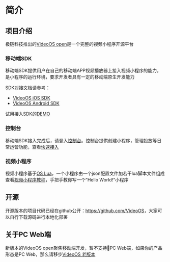 # 简介

## 项目介绍
极链科技推出的<a href="http://videojj.com/videoos-open/" target="_blank">VideoOS open</a>是一个完整的视频小程序开源平台

### 移动端SDK
移动端SDK提供用户在自己的移动端APP视频播放器上接入视频小程序的能力，是小程序的运行环境，要求开发者具有一定的移动端原生开发能力  

SDK对接文档请参考：  

* <a href="http://docs.videojj.com/docs/videoos-ios-sdk" target="_blank">VideoOS iOS SDK</a>
* <a href="http://docs.videojj.com/docs/videoos-android-sdk" target="_blank">VideoOS Android SDK</a>

试用接入SDK的[DEMO](demo.md)

### 控制台
移动端SDK接入完成后，请登入<a href="https://os-saas.videojj.com" target="_blank">控制台</a>。控制台提供创建小程序，管理投放等日常运营功能，查看[快速接入](manual.md)

### 视频小程序
视频小程序基于<a href="http://docs.videojj.com/docs/videoos-lua-app" target="_blank">OS Lua</a>，一个小程序由一个json配置文件加若干lua脚本文件组成  
查看[视频小程序教程](lua-app.md)，手把手教你写一个”Hello World!“小程序  

## 开源
开源版本的项目代码已经在github公开：<a href="https://github.com/VideoOS" target="_blank">https://github.com/VideoOS</a>，大家可以自行下载源码进行本地化部署

## 关于PC Web端
新版本的VideoOS open聚焦移动端开发，暂不支持PC Web端，如果你的产品形态是PC Web，那么请移步[VideoOS 老版本](oldversion.md)
